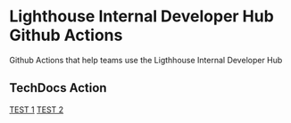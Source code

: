 # Lighthouse Internal Developer Hub Github Actions

Github Actions that help teams use the Ligthhouse Internal Developer Hub

## TechDocs Action

[TEST 1](https://github.com/department-of-veterans-affairs/lighthouse-github-actions/)
[TEST 2](https://github.com/department-of-veterans-affairs/lighthouse-github-actions)